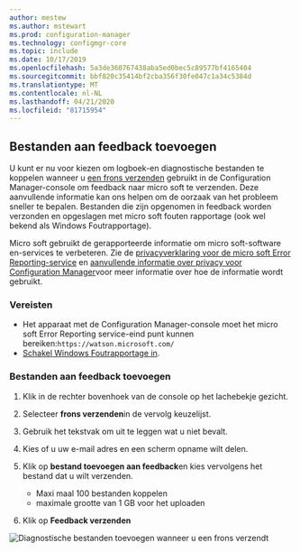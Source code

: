 ```yaml
---
author: mestew
ms.author: mstewart
ms.prod: configuration-manager
ms.technology: configmgr-core
ms.topic: include
ms.date: 10/17/2019
ms.openlocfilehash: 5a3de360767438aba5ed0bec5c89577bf4165404
ms.sourcegitcommit: bbf820c35414bf2cba356f30fe047c1a34c5384d
ms.translationtype: MT
ms.contentlocale: nl-NL
ms.lasthandoff: 04/21/2020
ms.locfileid: "81715954"
---
```

## <a name="attach-files-to-feedback"></a>Bestanden aan feedback toevoegen
<!--3555011-->
U kunt er nu voor kiezen om logboek-en diagnostische bestanden te koppelen wanneer u [een frons verzenden](../../../../understand/find-help.md#BKMK_1806Feedback) gebruikt in de Configuration Manager-console om feedback naar micro soft te verzenden. Deze aanvullende informatie kan ons helpen om de oorzaak van het probleem sneller te bepalen. Bestanden die zijn opgenomen in feedback worden verzonden en opgeslagen met micro soft fouten rapportage (ook wel bekend als Windows Foutrapportage).

Micro soft gebruikt de gerapporteerde informatie om micro soft-software en-services te verbeteren. Zie de [privacyverklaring voor de micro soft Error Reporting-service](https://privacy.microsoft.com/microsoft-error-reporting-privacy-statement) en [aanvullende informatie over privacy voor Configuration Manager](../../../../plan-design/security/additional-privacy.md)voor meer informatie over hoe de informatie wordt gebruikt.

### <a name="prerequisites"></a>Vereisten
- Het apparaat met de Configuration Manager-console moet het micro soft Error Reporting service-eind punt kunnen bereiken:`https://watson.microsoft.com/`
- [Schakel Windows Foutrapportage in](https://docs.microsoft.com/powershell/module/windowserrorreporting).

### <a name="to-attach-files-to-feedback"></a>Bestanden aan feedback toevoegen

1. Klik in de rechter bovenhoek van de console op het lachebekje gezicht.
1. Selecteer **frons verzenden**in de vervolg keuzelijst.
1. Gebruik het tekstvak om uit te leggen wat u niet bevalt.
1. Kies of u uw e-mail adres en een scherm opname wilt delen.
1. Klik op **bestand toevoegen aan feedback**en kies vervolgens het bestand dat u wilt verzenden.
   - Maxi maal 100 bestanden koppelen
   - maximale grootte van 1 GB voor het uploaden

1. Klik op **Feedback verzenden**

![Diagnostische bestanden toevoegen wanneer u een frons verzendt](../../media/3556011-feedback-add-files.png)